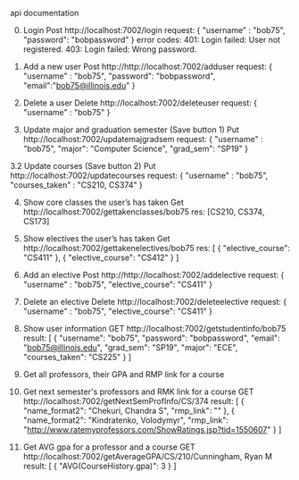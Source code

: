 api documentation

0. Login
	Post http://localhost:7002/login
	request: {
		"username" : "bob75",
		"password": "bobpassword"
	}
error codes:
401: Login failed: User not registered.
403: Login failed: Wrong password.

1. Add a new user
	Post http://http://localhost:7002/adduser
	request: {
		"username" : "bob75",
		"password": "bobpassword",
		"email":"bob75@illinois.edu"
	}

2. Delete a user
	Delete http://localhost:7002/deleteuser
	request: {
		"username" : "bob75"
	}

3. Update major and graduation semester (Save button 1)
	Put http://localhost:7002/updatemajgradsem
	request: {
		"username" : "bob75",
		"major": "Computer Science",
		"grad_sem": "SP19"
	}

3.2 Update courses (Save button 2)
	Put http://localhost:7002/updatecourses
	request: {
		"username" : "bob75",
		"courses_taken"  : "CS210, CS374"
	}


4. Show core classes the user’s has taken
	Get http://localhost:7002/gettakenclasses/bob75
	res: [CS210, CS374, CS173]

4. Show electives the user’s has taken
	Get http://localhost:7002/gettakenelectives/bob75
	res: [
    {
        "elective_course": "CS411"
    },
    {
        "elective_course": "CS412"
    }
	]

5. Add an elective
	Post http://http://localhost:7002/addelective
	request: {
		"username" : "bob75",
		"elective_course": "CS411"
	}

6. Delete an elective
	Delete http://localhost:7002/deleteelective
	request: {
		"username" : "bob75",
		"elective_course": "CS411"
	}


7. Show user information
	GET http://localhost:7002/getstudentinfo/bob75
	result: [
	    {
	        "username": "bob75",
	        "password": "bobpassword",
	        "email": "bob75@illinois.edu",
	        "grad_sem": "SP19",
	        "major": "ECE",
	        "courses_taken": "CS225"
	    }
	]


8. Get all professors, their GPA and RMP link for a course

12. Get next semester's professors and RMK link for a course
	GET http://localhost:7002/getNextSemProfInfo/CS/374
	result: [
    {
        "name_format2": "Chekuri, Chandra S",
        "rmp_link": ""
    },
    {
        "name_format2": "Kindratenko, Volodymyr",
        "rmp_link": "http://www.ratemyprofessors.com/ShowRatings.jsp?tid=1550607"
    }
]

13. Get AVG gpa for a professor and a course 
	GET http://localhost:7002/getAverageGPA/CS/210/Cunningham, Ryan M
	result: [
	    {
	        "AVG(CourseHistory.gpa)": 3
	    }
	]

